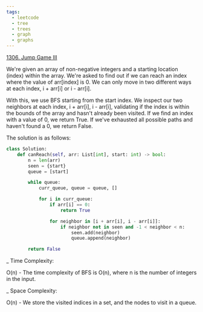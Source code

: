 ```yaml
---
tags:
  - leetcode
  - tree
  - trees
  - graph
  - graphs
---
```


<a href="https://leetcode.com/problems/jump-game-iii/">1306. Jump Game III</a>

We're given an array of non-negative integers and a starting location (index)
within the array. We're asked to find out if we can reach an index where the
value of arr[index] is 0. We can only move in two different ways at each index,
i + arr[i] or i - arr[i].

With this, we use BFS starting from the start index. We inspect our two
neighbors at each index, i + arr[i], i - arr[i], validating if the index is
within the bounds of the array and hasn't already been visited. If we find an
index with a value of 0, we return True. If we've exhausted all possible paths
and haven't found a 0, we return False.

The solution is as follows:

```python
class Solution:
    def canReach(self, arr: List[int], start: int) -> bool:
        n = len(arr)
        seen = {start}
        queue = [start]

        while queue:
            curr_queue, queue = queue, []

            for i in curr_queue:
                if arr[i] == 0:
                    return True

                for neighbor in [i + arr[i], i - arr[i]]:
                    if neighbor not in seen and -1 < neighbor < n:
                        seen.add(neighbor)
                        queue.append(neighbor)

        return False
```

\_ Time Complexity:

O(n) - The time complexity of BFS is O(n), where n is the number of integers in
the input.

\_ Space Complexity:

O(n) - We store the visited indices in a set, and the nodes to visit in a queue.
